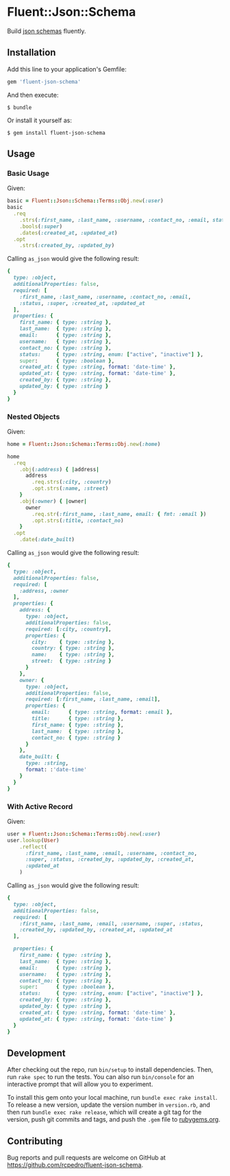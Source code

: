 # Fluent::Json::Schema

Build [json schemas](https://json-schema.org/) fluently.

## Installation

Add this line to your application's Gemfile:

```ruby
gem 'fluent-json-schema'
```

And then execute:

    $ bundle

Or install it yourself as:

    $ gem install fluent-json-schema

## Usage

### Basic Usage

Given:

```ruby
basic = Fluent::Json::Schema::Terms::Obj.new(:user)
basic
  .req
    .strs(:first_name, :last_name, :username, :contact_no, :email, status: { enum: ["active", "inactive"]})
    .bools(:super)
    .dates(:created_at, :updated_at)
  .opt
    .strs(:created_by, :updated_by)
```

Calling `as_json` would give the following result:

```ruby
{
  type: :object,
  additionalProperties: false,
  required: [
    :first_name, :last_name, :username, :contact_no, :email, 
    :status, :super, :created_at, :updated_at
  ],
  properties: {
    first_name: { type: :string },
    last_name:  { type: :string },
    email:      { type: :string },
    username:   { type: :string },
    contact_no: { type: :string },
    status:     { type: :string, enum: ["active", "inactive"] },
    super:      { type: :boolean },
    created_at: { type: :string, format: 'date-time' },
    updated_at: { type: :string, format: 'date-time' },
    created_by: { type: :string },
    updated_by: { type: :string }
  }
}
```

### Nested Objects

Given:

```ruby
home = Fluent::Json::Schema::Terms::Obj.new(:home)

home
  .req
    .obj(:address) { |address|
      address
        .req.strs(:city, :country)
        .opt.strs(:name, :street)
    }
    .obj(:owner) { |owner|
      owner
        .req.str(:first_name, :last_name, email: { fmt: :email }) 
        .opt.strs(:title, :contact_no)
    }
  .opt
    .date(:date_built)
```

Calling `as_json` would give the following result:

```ruby
{
  type: :object,
  additionalProperties: false,
  required: [
    :address, :owner
  ],
  properties: {
    address: {
      type: :object,
      additionalProperties: false,
      required: [:city, :country],
      properties: {
        city:    { type: :string },
        country: { type: :string },
        name:    { type: :string },
        street:  { type: :string }
      }
    },
    owner: {
      type: :object,
      additionalProperties: false,
      required: [:first_name, :last_name, :email],
      properties: {
        email:      { type: :string, format: :email },
        title:      { type: :string },
        first_name: { type: :string },
        last_name:  { type: :string },
        contact_no: { type: :string }
      }
    },
    date_built: {
      type: :string,
      format: :'date-time'
    }
  }
}
```

### With Active Record

Given:

```ruby
user = Fluent::Json::Schema::Terms::Obj.new(:user)
user.lookup(User)
    .reflect(
      :first_name, :last_name, :email, :username, :contact_no,
      :super, :status, :created_by, :updated_by, :created_at,
      :updated_at
    )
```

Calling `as_json` would give the following result:

```ruby
{
  type: :object,
  additionalProperties: false,
  required: [
    :first_name, :last_name, :email, :username, :super, :status, 
    :created_by, :updated_by, :created_at, :updated_at
  ],

  properties: {
    first_name: { type: :string },
    last_name:  { type: :string },
    email:      { type: :string },
    username:   { type: :string },
    contact_no: { type: :string },
    super:      { type: :boolean },
    status:     { type: :string, enum: ["active", "inactive"] },
    created_by: { type: :string },
    updated_by: { type: :string },
    created_at: { type: :string, format: 'date-time' },
    updated_at: { type: :string, format: 'date-time' }
  }
}
```

## Development

After checking out the repo, run `bin/setup` to install dependencies. Then, run `rake spec` to run the tests. You can also run `bin/console` for an interactive prompt that will allow you to experiment.

To install this gem onto your local machine, run `bundle exec rake install`. To release a new version, update the version number in `version.rb`, and then run `bundle exec rake release`, which will create a git tag for the version, push git commits and tags, and push the `.gem` file to [rubygems.org](https://rubygems.org).

## Contributing

Bug reports and pull requests are welcome on GitHub at https://github.com/rcpedro/fluent-json-schema.

